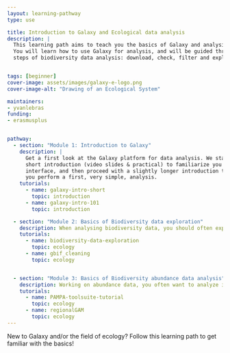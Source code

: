 ```yaml
---
layout: learning-pathway
type: use

title: Introduction to Galaxy and Ecological data analysis
description: |
  This learning path aims to teach you the basics of Galaxy and analysis of ecological data.
  You will learn how to use Galaxy for analysis, and will be guided through the common
  steps of biodiversity data analysis: download, check, filter and explore biodiversity data and analyze abundance data through modeling.


tags: [beginner]
cover-image: assets/images/galaxy-e-logo.png
cover-image-alt: "Drawing of an Ecological System"

maintainers:
- yvanlebras
funding:
- erasmusplus


pathway:
  - section: "Module 1: Introduction to Galaxy"
    description: |
      Get a first look at the Galaxy platform for data analysis. We start with a
      short introduction (video slides & practical) to familiarize you with the Galaxy
      interface, and then proceed with a slightly longer introduction tutorials where
      you perform a first, very simple, analysis.
    tutorials:
      - name: galaxy-intro-short
        topic: introduction
      - name: galaxy-intro-101
        topic: introduction

  - section: "Module 2: Basics of Biodiversity data exploration"
    description: When analysing biodiversity data, you should often explore your data (and/or existing data from GBIF for example) looking at geographical, taxonomic or temporal components to clean it and make sure your data is good enough to answer your research question.
    tutorials:
      - name: biodiversity-data-exploration
        topic: ecology
      - name: gbif_cleaning
        topic: ecology


  - section: "Module 3: Basics of Biodiversity abundance data analysis"
    description: Working on abundance data, you often want to analyze it through modeling to compute and analyze biodiversity metrics.
    tutorials:
      - name: PAMPA-toolsuite-tutorial
        topic: ecology
      - name: regionalGAM
        topic: ecology
---
```


New to Galaxy and/or the field of ecology? Follow this learning path to get familiar with the basics!

